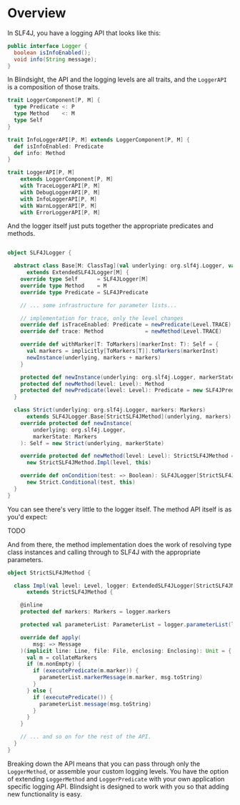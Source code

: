 # Overview

In SLF4J, you have a logging API that looks like this: 

```java
public interface Logger {
  boolean isInfoEnabled();
  void info(String message);
}
```

In Blindsight, the API and the logging levels are all traits, and the `LoggerAPI` is a composition of those traits. 

```scala
trait LoggerComponent[P, M] {
  type Predicate <: P
  type Method    <: M
  type Self
}

trait InfoLoggerAPI[P, M] extends LoggerComponent[P, M] {
  def isInfoEnabled: Predicate
  def info: Method
}

trait LoggerAPI[P, M]
    extends LoggerComponent[P, M]
    with TraceLoggerAPI[P, M]
    with DebugLoggerAPI[P, M]
    with InfoLoggerAPI[P, M]
    with WarnLoggerAPI[P, M]
    with ErrorLoggerAPI[P, M]
```

And the logger itself just puts together the appropriate predicates and methods.

```scala

object SLF4JLogger {

  abstract class Base[M: ClassTag](val underlying: org.slf4j.Logger, val markers: Markers)
      extends ExtendedSLF4JLogger[M] {      
    override type Self      = SLF4JLogger[M]
    override type Method    = M
    override type Predicate = SLF4JPredicate

    // ... some infrastructure for parameter lists...

    // implementation for trace, only the level changes
    override def isTraceEnabled: Predicate = newPredicate(Level.TRACE)
    override def trace: Method             = newMethod(Level.TRACE)

    override def withMarker[T: ToMarkers](markerInst: T): Self = {
      val markers = implicitly[ToMarkers[T]].toMarkers(markerInst)
      newInstance(underlying, markers + markers)
    }

    protected def newInstance(underlying: org.slf4j.Logger, markerState: Markers): Self
    protected def newMethod(level: Level): Method
    protected def newPredicate(level: Level): Predicate = new SLF4JPredicate.Impl(level, this)
  }

  class Strict(underlying: org.slf4j.Logger, markers: Markers)
      extends SLF4JLogger.Base[StrictSLF4JMethod](underlying, markers) {
    override protected def newInstance(
        underlying: org.slf4j.Logger,
        markerState: Markers
    ): Self = new Strict(underlying, markerState)

    override protected def newMethod(level: Level): StrictSLF4JMethod =
      new StrictSLF4JMethod.Impl(level, this)

    override def onCondition(test: => Boolean): SLF4JLogger[StrictSLF4JMethod] =
      new Strict.Conditional(test, this)
  }
}
```

You can see there's very little to the logger itself.  The method API itself is as you'd expect:

TODO

And from there, the method implementation does the work of resolving type class instances and calling through to SLF4J with the appropriate parameters.

```scala
object StrictSLF4JMethod {

  class Impl(val level: Level, logger: ExtendedSLF4JLogger[StrictSLF4JMethod])
      extends StrictSLF4JMethod {

    @inline
    protected def markers: Markers = logger.markers

    protected val parameterList: ParameterList = logger.parameterList(level)

    override def apply(
        msg: => Message
    )(implicit line: Line, file: File, enclosing: Enclosing): Unit = {
      val m = collateMarkers
      if (m.nonEmpty) {
        if (executePredicate(m.marker)) {
          parameterList.markerMessage(m.marker, msg.toString)
        }
      } else {
        if (executePredicate()) {
          parameterList.message(msg.toString)
        }
      }
    }

    // ... and so on for the rest of the API.
  }
}
```

Breaking down the API means that you can pass through only the `LoggerMethod`, or assemble your custom logging levels.  You have the option of extending `LoggerMethod` and `LoggerPredicate` with your own application specific logging API.   Blindsight is designed to work with you so that adding new functionality is easy.
